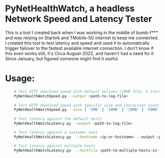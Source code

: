 # PyNetHealthWatch, a headless Network Speed and Latency Tester

This is a tool I created back when I was working in the middle of bumb-f*** and was relying on Starlink and TMobile-5G internet to keep me connected. I created this tool to test latency and speed and used it to automatically trigger failover to the fastest available internet connection. I don't know if this even works still, it's Circa August-2022, and haven't had a need for it Since January, but figured someone might find it useful.

# Usage:
```bash
    # Test HTTP download speed with default options (20MB file, 5 iterations)
    PyNetHealthWatchSpeed.py --output <path-to-log-file>
    
    # Test HTTP download speed with specific size and iteraction count (to get averages)
    PyNetHealthWatchSpeed.py --size [ '5MB' | '10MB' | '20MB' | '50MB' | '100MB' | '200MB' | '512MB' | '1GB' ] --iterations <#-of-trys> --output <path-to-log-file>
    
    # Test latency against the default hosts
    PyNetHealthWatchLatency.py --output <path-to-log-file>

    # Test latency against a customer host
    PyNetHealthWatchLatency.py  --hostname <ip-or-hostname> --output <path-to-log-file>

    # Test latency against multiple hosts
    PyNetHealthWatchLatency.py  --hostfile <path-to-multiple-hosts-in-file> --output <path-to-log-file>
```